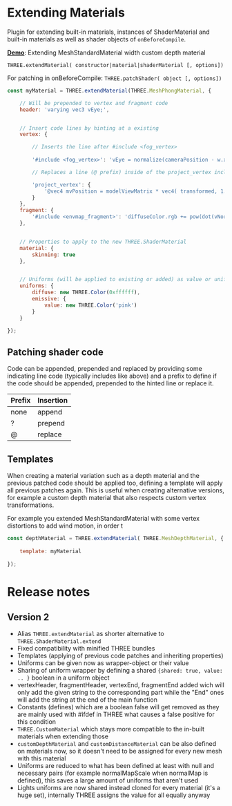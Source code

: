 # Extending Materials
Plugin for extending built-in materials, instances of ShaderMaterial and built-in materials as well as shader objects of `onBeforeCompile`.

[**Demo**](https://codepen.io/Fyrestar/pen/jOqyppp?editors=0010): Extending MeshStandardMaterial width custom depth material

`THREE.extendMaterial( constructor|material|shaderMaterial [, options])`

For patching in onBeforeCompile:
`THREE.patchShader( object [, options])`



```javascript
const myMaterial = THREE.extendMaterial(THREE.MeshPhongMaterial, {

    // Will be prepended to vertex and fragment code
    header: 'varying vec3 vEye;',


    // Insert code lines by hinting at a existing
    vertex: {

        // Inserts the line after #include <fog_vertex>
        
        '#include <fog_vertex>': 'vEye = normalize(cameraPosition - w.xyz);',

        // Replaces a line (@ prefix) inside of the project_vertex include

        'project_vertex': {
            '@vec4 mvPosition = modelViewMatrix * vec4( transformed, 1.0 );': 'vec4 mvPosition = modelViewMatrix * vec4( transformed * 0.5, 1.0 );'
        }
    },
    fragment: {
        '#include <envmap_fragment>': 'diffuseColor.rgb += pow(dot(vNormal, vEye), 3.0);'
    },


    // Properties to apply to the new THREE.ShaderMaterial
    material: {
        skinning: true
    },


    // Uniforms (will be applied to existing or added) as value or uniform object
    uniforms: {
        diffuse: new THREE.Color(0xffffff),
        emissive: {
            value: new THREE.Color('pink')
        }
    }

});
```

## Patching shader code

Code can be appended, prepended and replaced by providing some indicating line code (typically includes like above) and a prefix to define if the code should be appended, prepended to the hinted line or replace it.

Prefix | Insertion
--- | ---
none | append
? | prepend
@ | replace

## Templates

When creating a material variation such as a depth material and the previous patched code should be applied too, defining a template will apply all previous patches again. This is useful when creating alternative versions, for example a custom depth material that also respects custom vertex transformations.

For example you extended MeshStandardMaterial with some vertex distortions to add wind motion, in order t

```javascript
const depthMaterial = THREE.extendMaterial( THREE.MeshDepthMaterial, {
	
	template: myMaterial
	
});
```

# Release notes

## Version 2

- Alias `THREE.extendMaterial` as shorter alternative to `THREE.ShaderMaterial.extend`
- Fixed compatibility with minified THREE bundles
- Templates (applying of previous code patches and inheriting properties)
- Uniforms can be given now as wrapper-object or their value
- Sharing of uniform wrapper by defining a shared `{shared: true, value: .. }` boolean in a uniform object
- vertexHeader, fragmentHeader, vertexEnd, fragmentEnd added wich will only add the given string to the corresponding part while the "End" ones will add the string at the end of the main function
- Constants (defines) which are a boolean false will get removed as they are mainly used with #ifdef in THREE what causes a false positive for this condition
- `THREE.CustomMaterial` which stays more compatible to the in-built materials when extending those
- `customDepthMaterial` and `customDistanceMaterial` can be also defined on materials now, so it doesn't need to be assigned for every new mesh with this material
- Uniforms are reduced to what has been defined at least with null and necessary pairs (for example normalMapScale when normalMap is defined), this saves a large amount of uniforms that aren't used
- Lights uniforms are now shared instead cloned for every material (it's a huge set), internally THREE assigns the value for all equally anyway
